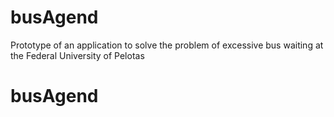 # busAgend
Prototype of an application to solve the problem of excessive bus waiting at the Federal University of Pelotas
# busAgend
